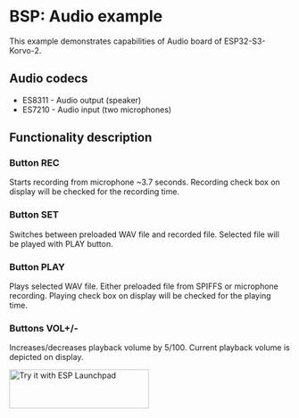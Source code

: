 # BSP: Audio example

This example demonstrates capabilities of Audio board of ESP32-S3-Korvo-2.

## Audio codecs
- ES8311 - Audio output (speaker)
- ES7210 - Audio input (two microphones)

## Functionality description
### Button REC
Starts recording from microphone ~3.7 seconds.
Recording check box on display will be checked for the recording time.

### Button SET
Switches between preloaded WAV file and recorded file.
Selected file will be played with PLAY button.

### Button PLAY
Plays selected WAV file.
Either preloaded file from SPIFFS or microphone recording.
Playing check box on display will be checked for the playing time.

### Buttons VOL+/-
Increases/decreases playback volume by 5/100.
Current playback volume is depicted on display.

<a href="https://espressif.github.io/esp-launchpad/?flashConfigURL=https://espressif.github.io/esp-bsp/config.toml&app=audio">
    <img alt="Try it with ESP Launchpad" src="https://espressif.github.io/esp-launchpad/assets/try_with_launchpad.png" width="250" height="70">
</a>

